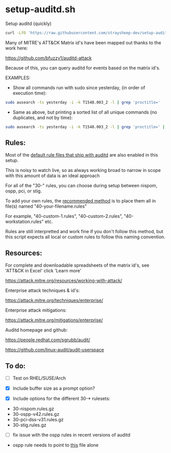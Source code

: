 # setup-auditd.sh
Setup auditd (quickly)

```bash
curl -LfO 'https://raw.githubusercontent.com/straysheep-dev/setup-auditd/main/setup-auditd.sh'
```

Many of MITRE's ATT&CK Matrix id's have been mapped out thanks to the work here:

<https://github.com/bfuzzy1/auditd-attack>

Because of this, you can query auditd for events based on the matrix id's.

EXAMPLES:
* Show all commands run with sudo since yesterday, (in order of execution time):
```bash
sudo ausearch -ts yesterday -i -k T1548.003_2 -l | grep 'proctitle='
```
* Same as above, but printing a sorted list of all unique commands (no duplicates, and not by time):
```bash
sudo ausearch -ts yesterday -i -k T1548.003_2 -l | grep 'proctitle=' | sed 's/ proctitle=/\nproctitle=/g' | grep 'proctitle=' | sort -u
```
## Rules: 
Most of the [default rule files that ship with auditd](https://github.com/linux-audit/audit-userspace/tree/master/rules) are also enabled in this setup.

This is noisy to watch live, so as always working broad to narrow in scope with this amount of data is an ideal approach

For all of the "30-" rules, you can choose during setup between nispom, ospp, pci, or stig.

To add your own rules, the [recommended method](https://github.com/linux-audit/audit-userspace/blob/master/rules/40-local.rules) is to place them all in file(s) named "40-your-filename.rules"
 
For example, "40-custom-1.rules", "40-custom-2.rules", "40-workstation.rules" etc.

Rules are still interpretted and work fine if you don't follow this method, but this script expects all local or custom rules to follow this naming convention.

## Resources:
For complete and downloadable spreadsheets of the matrix id's, see 'ATT&CK in Excel' click 'Learn more'

<https://attack.mitre.org/resources/working-with-attack/>

Enterprise attack techniques & id's:

<https://attack.mitre.org/techniques/enterprise/>

Enterprise attack mitigations:

<https://attack.mitre.org/mitigations/enterprise/>

Auditd homepage and github:

<https://people.redhat.com/sgrubb/audit/>

<https://github.com/linux-audit/audit-userspace>

## To do:

- [ ] Test on RHEL/SUSE/Arch

- [x] Include buffer size as a prompt option?

- [x] Include options for the different 30-* rulesets:
 * 30-nispom.rules.gz
 * 30-ospp-v42.rules.gz
 * 30-pci-dss-v31.rules.gz
 * 30-stig.rules.gz

- [ ] fix issue with the ospp rules in recent versions of auditd
 * ospp rule needs to point to [this](https://github.com/linux-audit/audit-userspace/blob/master/rules/30-ospp-v42.rules) file alone
